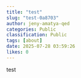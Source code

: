 ```yaml
---
title: "test"
slug: "test-0a8703"
author: jeny-amatya-qed
categories: Public
classification: Public
tags: [about]
date: 2025-07-28 03:59:26 
likes: 0
---
```


test